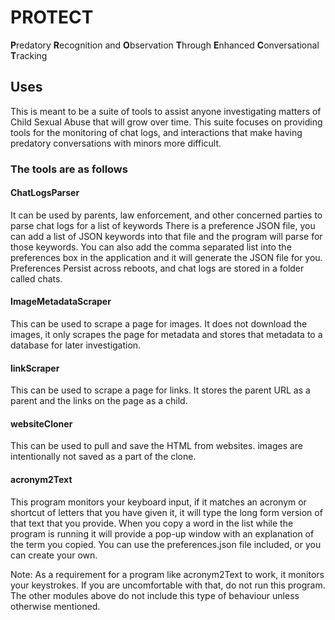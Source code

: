 # PROTECT
**P**redatory **R**ecognition and **O**bservation **T**hrough **E**nhanced **C**onversational **T**racking

## Uses
This is meant to be a suite of tools to assist anyone investigating matters of Child Sexual Abuse that will grow over time. This suite focuses on providing tools for the monitoring of chat logs, and interactions that make having predatory conversations with minors more difficult.

### The tools are as follows

#### ChatLogsParser
It can be used by parents, law enforcement, and other concerned parties to parse chat logs for a list of keywords
There is a preference JSON file, you can add a list of JSON keywords into that file and the program will parse for those keywords.
You can also add the comma separated list into the preferences box in the application and it will generate the JSON file for you.
Preferences Persist across reboots, and chat logs are stored in a folder called chats.

#### ImageMetadataScraper
This can be used to scrape a page for images. It does not download the images, it only scrapes the page for metadata and stores that metadata to a database for later investigation.

#### linkScraper
This can be used to scrape a page for links. It stores the parent URL as a parent and the links on the page as a child.

#### websiteCloner
This can be used to pull and save the HTML from websites. images are intentionally not saved as a part of the clone.

#### acronym2Text
This program monitors your keyboard input, if it matches an acronym or shortcut of letters that you have given it, it will type the long form version of that text that you provide. When you copy a word in the list while the program is running it will provide a pop-up window with an explanation of the term you copied. You can use the preferences.json file included, or you can create your own.

Note: As a requirement for a program like acronym2Text to work, it monitors your keystrokes. If you are uncomfortable with that, do not run this program. The other modules above do not include this type of behaviour unless otherwise mentioned.

